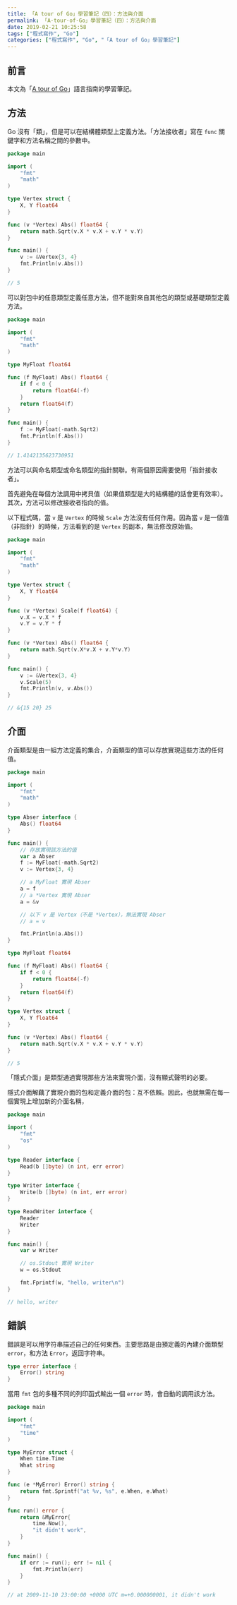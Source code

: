 ```yaml
---
title: 「A tour of Go」學習筆記（四）：方法與介面
permalink: 「A-tour-of-Go」學習筆記（四）：方法與介面
date: 2019-02-21 10:25:58
tags: ["程式寫作", "Go"]
categories: ["程式寫作", "Go", "「A tour of Go」學習筆記"]
---
```


## 前言

本文為「[A tour of Go](https://go-tour-zh-tw.appspot.com/)」語言指南的學習筆記。

## 方法

Go 沒有「類」，但是可以在結構體類型上定義方法。「方法接收者」寫在 `func` 關鍵字和方法名稱之間的參數中。

```GO
package main

import (
    "fmt"
    "math"
)

type Vertex struct {
    X, Y float64
}

func (v *Vertex) Abs() float64 {
    return math.Sqrt(v.X * v.X + v.Y * v.Y)
}

func main() {
    v := &Vertex{3, 4}
    fmt.Println(v.Abs())
}

// 5
```

可以對包中的任意類型定義任意方法，但不能對來自其他包的類型或基礎類型定義方法。

```GO
package main

import (
    "fmt"
    "math"
)

type MyFloat float64

func (f MyFloat) Abs() float64 {
    if f < 0 {
        return float64(-f)
    }
    return float64(f)
}

func main() {
    f := MyFloat(-math.Sqrt2)
    fmt.Println(f.Abs())
}

// 1.4142135623730951
```

方法可以與命名類型或命名類型的指針關聯。有兩個原因需要使用「指針接收者」。

首先避免在每個方法調用中拷貝值（如果值類型是大的結構體的話會更有效率）。其次，方法可以修改接收者指向的值。

以下程式碼，當 `v` 是 `Vertex` 的時候 `Scale` 方法沒有任何作用。因為當 `v` 是一個值（非指針）的時候，方法看到的是 `Vertex` 的副本，無法修改原始值。

```Go
package main

import (
    "fmt"
    "math"
)

type Vertex struct {
    X, Y float64
}

func (v *Vertex) Scale(f float64) {
    v.X = v.X * f
    v.Y = v.Y * f
}

func (v *Vertex) Abs() float64 {
    return math.Sqrt(v.X*v.X + v.Y*v.Y)
}

func main() {
    v := &Vertex{3, 4}
    v.Scale(5)
    fmt.Println(v, v.Abs())
}

// &{15 20} 25
```

## 介面

介面類型是由一組方法定義的集合，介面類型的值可以存放實現這些方法的任何值。

```GO
package main

import (
    "fmt"
    "math"
)

type Abser interface {
    Abs() float64
}

func main() {
    // 存放實現該方法的值
    var a Abser
    f := MyFloat(-math.Sqrt2)
    v := Vertex{3, 4}

    // a MyFloat 實現 Abser
    a = f
    // a *Vertex 實現 Abser
    a = &v

    // 以下 v 是 Vertex（不是 *Vertex），無法實現 Abser
    // a = v

    fmt.Println(a.Abs())
}

type MyFloat float64

func (f MyFloat) Abs() float64 {
    if f < 0 {
        return float64(-f)
    }
    return float64(f)
}

type Vertex struct {
    X, Y float64
}

func (v *Vertex) Abs() float64 {
    return math.Sqrt(v.X * v.X + v.Y * v.Y)
}

// 5
```

「隱式介面」是類型通過實現那些方法來實現介面，沒有顯式聲明的必要。

隱式介面解藕了實現介面的包和定義介面的包：互不依賴。因此，也就無需在每一個實現上增加新的介面名稱，

```GO
package main

import (
    "fmt"
    "os"
)

type Reader interface {
    Read(b []byte) (n int, err error)
}

type Writer interface {
    Write(b []byte) (n int, err error)
}

type ReadWriter interface {
    Reader
    Writer
}

func main() {
    var w Writer

    // os.Stdout 實現 Writer
    w = os.Stdout

    fmt.Fprintf(w, "hello, writer\n")
}

// hello, writer
```

## 錯誤

錯誤是可以用字符串描述自己的任何東西。主要思路是由預定義的內建介面類型 `error`，和方法 `Error`，返回字符串。

```GO
type error interface {
    Error() string
}
```

當用 `fmt` 包的多種不同的列印函式輸出一個 `error` 時，會自動的調用該方法。

```GO
package main

import (
    "fmt"
    "time"
)

type MyError struct {
    When time.Time
    What string
}

func (e *MyError) Error() string {
    return fmt.Sprintf("at %v, %s", e.When, e.What)
}

func run() error {
    return &MyError{
        time.Now(),
        "it didn't work",
    }
}

func main() {
    if err := run(); err != nil {
        fmt.Println(err)
    }
}

// at 2009-11-10 23:00:00 +0000 UTC m=+0.000000001, it didn't work
```
